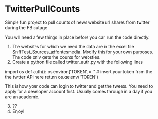 # TwitterPullCounts
Simple fun project to pull counts of news website url shares from twitter during the FB outage

You will need a few things in place before you can run the code directly.

1) The websites for which we need the data are in the excel file SniffTest_Sources_adfontesmedia. Modify this for your own purposes. The code only gets the counts for websties.
2) Create a python file called twitter_auth.py with the following lines

import os
def auth():
    os.environ['TOKEN']= '' # insert your token from the the twitter API here
    return os.getenv('TOKEN')


This is how your code can login to twitter and get the tweets. You need to apply for a developer account first. Usually comes through in a day if you are an academic.

3) ??
4) Enjoy!
